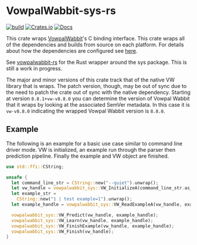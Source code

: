 # VowpalWabbit-sys-rs
[![build](https://github.com/jackgerrits/vowpalwabbit-sys-rs/workflows/build/badge.svg?branch=master)](https://github.com/jackgerrits/vowpalwabbit-sys-rs/actions?query=workflow%3Abuild)
[![Crates.io](https://img.shields.io/crates/v/vowpalwabbit-sys.svg)](https://crates.io/crates/vowpalwabbit-sys)
[![Docs](https://docs.rs/vowpalwabbit-sys/badge.svg)](https://docs.rs/vowpalwabbit-sys)

This crate wraps [VowpalWabbit](https://github.com/VowpalWabbit/vowpal_wabbit)'s C binding interface. This crate wraps all of the dependencies and builds from source on each platform. For details about how the dependencies are configured see [here](https://github.com/jackgerrits/vowpalwabbit-sys-rs/blob/master/dependencies.md).

See [vowpalwabbit-rs](https://github.com/jackgerrits/vowpalwabbit-rs) for the Rust wrapper around the sys package. This is still a work in progress.

The major and minor versions of this crate track that of the native VW library that is wraps. The patch version, though, may be out of sync due to the need to patch the crate out of sync with the native dependency. Starting at version `8.8.1+vw-v8.8.0` you can determine the version of Vowpal Wabbit that it wraps by looking at the associated SemVer metadata. In this case it is `vw-v8.8.0` indicating the wrapped Vowpal Wabbit version is `8.8.0`. 

## Example

The following is an example for a basic use case similar to command line driver mode. VW is initialized, an example run through the parser then prediction pipeline. Finally the example and VW object are finished.

```rust
use std::ffi::CString;

unsafe {
  let command_line_str = CString::new("--quiet").unwrap();
  let vw_handle = vowpalwabbit_sys::VW_InitializeA(command_line_str.as_ptr());
  let example_str =
    CString::new("1 | test example=1").unwrap();
  let example_handle = vowpalwabbit_sys::VW_ReadExampleA(vw_handle, example_str.as_ptr());

  vowpalwabbit_sys::VW_Predict(vw_handle, example_handle);
  vowpalwabbit_sys::VW_Learn(vw_handle, example_handle);
  vowpalwabbit_sys::VW_FinishExample(vw_handle, example_handle);
  vowpalwabbit_sys::VW_Finish(vw_handle);
}
```

